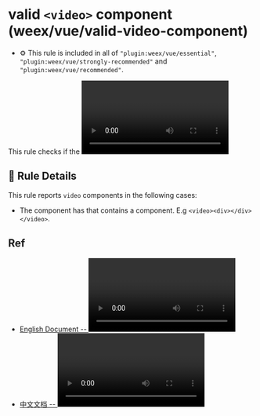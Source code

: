 # valid `<video>` component (weex/vue/valid-video-component)

- :gear: This rule is included in all of `"plugin:weex/vue/essential"`, `"plugin:weex/vue/strongly-recommended"` and `"plugin:weex/vue/recommended"`.

This rule checks if the <video> component have contain other components.

## :book: Rule Details

This rule reports `video` components in the following cases:

- The component has that contains a component. E.g `<video><div></div></video>`.

## Ref

- [English Document -- <video> component](http://weex.apache.org/references/components/video.html)
- [中文文档 -- <video> 组件](http://weex.apache.org/cn/references/components/video.html)
